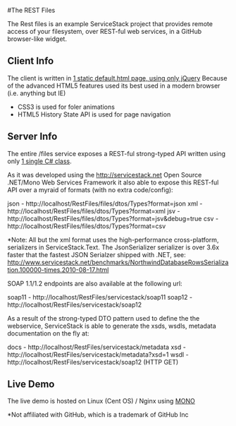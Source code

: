 #The REST Files

The Rest files is an example ServiceStack project that provides remote access of your filesystem, 
over REST-ful web services, in a GitHub browser-like widget.

## Client Info

The client is written in [1 static default.html page, using only jQuery](https://github.com/mythz/ServiceStack.Examples/blob/master/src/RestFiles/RestFiles/default.htm)
Because of the advanced HTML5 features used its best used in a modern browser (i.e. anything but IE)

  - CSS3 is used for foler animations
  - HTML5 History State API is used for page navigation

## Server Info

The entire /files service exposes a REST-ful strong-typed API written using only
[1 single C# class](https://github.com/mythz/ServiceStack.Examples/blob/master/src/RestFiles/RestFiles.ServiceInterface/FilesService.cs).

As it was developed using the http://servicestack.net Open Source .NET/Mono Web Services Framework
it also able to expose this REST-ful API over a myraid of formats (with no extra code/config):

  json - http://localhost/RestFiles/files/dtos/Types?format=json
  xml  - http://localhost/RestFiles/files/dtos/Types?format=xml
  jsv  - http://localhost/RestFiles/files/dtos/Types?format=jsv&debug=true
  csv  - http://localhost/RestFiles/files/dtos/Types?format=csv

*Note: All but the xml format uses the high-performance cross-platform, serializers in
ServiceStack.Text. The JsonSerializer serializer is over 3.6x faster that the fastest JSON Serialzer 
shipped with .NET, see:
http://www.servicestack.net/benchmarks/NorthwindDatabaseRowsSerialization.100000-times.2010-08-17.html

SOAP 1.1/1.2 endpoints are also available at the following url:

  soap11 - http://localhost/RestFiles/servicestack/soap11
  soap12 - http://localhost/RestFiles/servicestack/soap12

As a result of the strong-typed DTO pattern used to define the the webservice, ServiceStack is able to
generate the xsds, wsdls, metadata documentation on the fly at:

  docs - http://localhost/RestFiles/servicestack/metadata
  xsd  - http://localhost/RestFiles/servicestack/metadata?xsd=1
  wsdl - http://localhost/RestFiles/servicestack/soap12 (HTTP GET)


## Live Demo

The live demo is hosted on Linux (Cent OS) / Nginx using [MONO](http://www.mono-project.com)

*Not affiliated with GitHub, which is a trademark of GitHub Inc